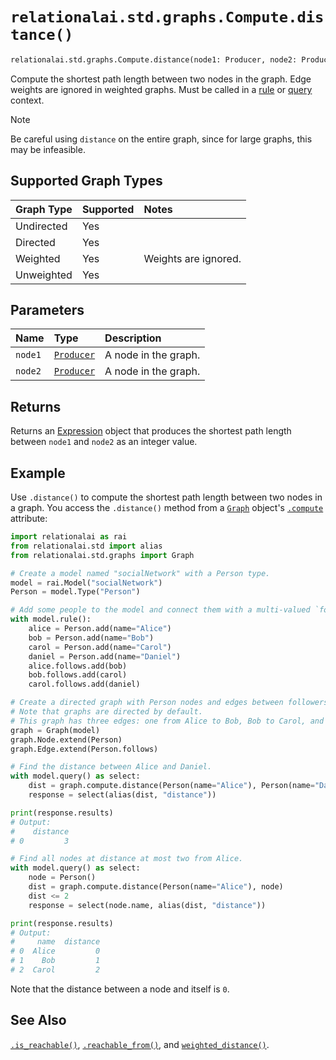 # `relationalai.std.graphs.Compute.distance()`

```python
relationalai.std.graphs.Compute.distance(node1: Producer, node2: Producer) -> Expression
```

Compute the shortest path length between two nodes in the graph.
Edge weights are ignored in weighted graphs.
Must be called in a [rule](../../../Model/rule.md) or [query](../../../Model/query.md) context.

> [!NOTE]
> Be careful using `distance` on the entire graph, since for large graphs, this may be infeasible.

## Supported Graph Types

| Graph Type | Supported | Notes |
| :--- | :--- | :--- |
| Undirected | Yes |   |
| Directed | Yes |   |
| Weighted | Yes | Weights are ignored. |
| Unweighted | Yes |   |

## Parameters

| Name | Type | Description |
| :--- | :--- | :------ |
| `node1` | [`Producer`](../../../Producer.md) | A node in the graph. |
| `node2` | [`Producer`](../../../Producer.md) | A node in the graph. |

## Returns

Returns an [Expression](../../../Expression.md) object that produces
the shortest path length between `node1` and `node2` as an integer value.

## Example

Use `.distance()` to compute the shortest path length between two nodes in a graph.
You access the `.distance()` method from a [`Graph`](../Graph.md) object's
[`.compute`](../Graph/compute.md) attribute:

```python
import relationalai as rai
from relationalai.std import alias
from relationalai.std.graphs import Graph

# Create a model named "socialNetwork" with a Person type.
model = rai.Model("socialNetwork")
Person = model.Type("Person")

# Add some people to the model and connect them with a multi-valued `follows` property.
with model.rule():
    alice = Person.add(name="Alice")
    bob = Person.add(name="Bob")
    carol = Person.add(name="Carol")
    daniel = Person.add(name="Daniel")
    alice.follows.add(bob)
    bob.follows.add(carol)
    carol.follows.add(daniel)

# Create a directed graph with Person nodes and edges between followers.
# Note that graphs are directed by default.
# This graph has three edges: one from Alice to Bob, Bob to Carol, and Carol to Daniel.
graph = Graph(model)
graph.Node.extend(Person)
graph.Edge.extend(Person.follows)

# Find the distance between Alice and Daniel.
with model.query() as select:
    dist = graph.compute.distance(Person(name="Alice"), Person(name="Daniel"))
    response = select(alias(dist, "distance"))

print(response.results)
# Output:
#    distance
# 0         3

# Find all nodes at distance at most two from Alice.
with model.query() as select:
    node = Person()
    dist = graph.compute.distance(Person(name="Alice"), node)
    dist <= 2
    response = select(node.name, alias(dist, "distance"))

print(response.results)
# Output:
#     name  distance
# 0  Alice         0
# 1    Bob         1
# 2  Carol         2
```

Note that the distance between a node and itself is `0`.

## See Also

[`.is_reachable()`](./is_reachable.md),
[`.reachable_from()`](./reachable_from.md),
and [`weighted_distance()`](./weighted_distance.md).

